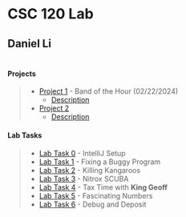 # CSC 120 Lab

## Daniel Li

#

#### Projects
> - [Project 1](https://github.com/BananaApache/CSC120/blob/main/src/project1/BandHour.java) - Band of the Hour (02/22/2024)
>    - [Description](https://www.cs.miami.edu/home/geoff/Courses/CSC120-24S/Assessment/BandOfTheHour.html)
> - [Project 2]()
>     - [Description]()
#### Lab Tasks
> - [Lab Task 0](https://github.com/BananaApache/CSC120/blob/main/src/week2/HelloWorld.java) - IntelliJ Setup
> - [Lab Task 1](https://github.com/BananaApache/CSC120/tree/main/src/week2/GasLaw.java) - Fixing a Buggy Program
> - [Lab Task 2](https://github.com/BananaApache/CSC120/tree/main/src/week3/LabTask3.java) - Killing Kangaroos
> - [Lab Task 3](https://github.com/BananaApache/CSC120/blob/main/src/week4/ScubaDiving.java) - Nitrox SCUBA
> - [Lab Task 4](https://github.com/BananaApache/CSC120/blob/main/src/week5/TaxTime.java) - Tax Time with **King Geoff**
> - [Lab Task 5](https://github.com/BananaApache/CSC120/blob/main/src/week6/InterestingNumbers.java) - Fascinating Numbers
> - [Lab Task 6]() - Debug and Deposit